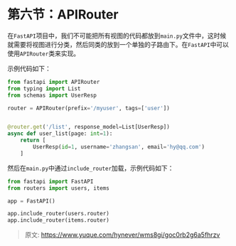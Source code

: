 # 第六节：APIRouter

在`FastAPI`项目中，我们不可能把所有视图的代码都放到`main.py`文件中，这时候就需要将视图进行分类，然后同类的放到一个单独的子路由下。在`FastAPI`中可以使用`APIRouter`类来实现。

示例代码如下：

```python
from fastapi import APIRouter
from typing import List
from schemas import UserResp

router = APIRouter(prefix='/myuser', tags=['user'])


@router.get('/list', response_model=List[UserResp])
async def user_list(page: int=1):
    return [
        UserResp(id=1, username='zhangsan', email='hy@qq.com')
    ]
```

然后在`main.py`中通过`include_router`加载，示例代码如下：

```python
from fastapi import FastAPI
from routers import users, items

app = FastAPI()

app.include_router(users.router)
app.include_router(items.router)
```



> 原文: <https://www.yuque.com/hynever/wms8gi/goc0rb2g6a5fhrzv>